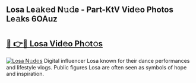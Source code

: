 ## Losa Le𝚊k𝚎d N𝚞𝚍e - Part-KtV Vid𝚎o Photos Le𝚊ks 6OAuz

# <h2><a href="http://fbdmn7.evod.top/?m=Losa">🔗 👉🔴 Losa Vid𝚎o Ph𝚘t𝚘s</a></h2>

[![Losa N𝚞d𝚎s](https://i.imgur.com/8V9OHl7.gif)](http://fbdmn7.evod.top/?m=Losa)
Digital influencer Losa known for their dance performances and lifestyle vlogs. Public figures Losa are often seen as symbols of hope and inspiration. 
